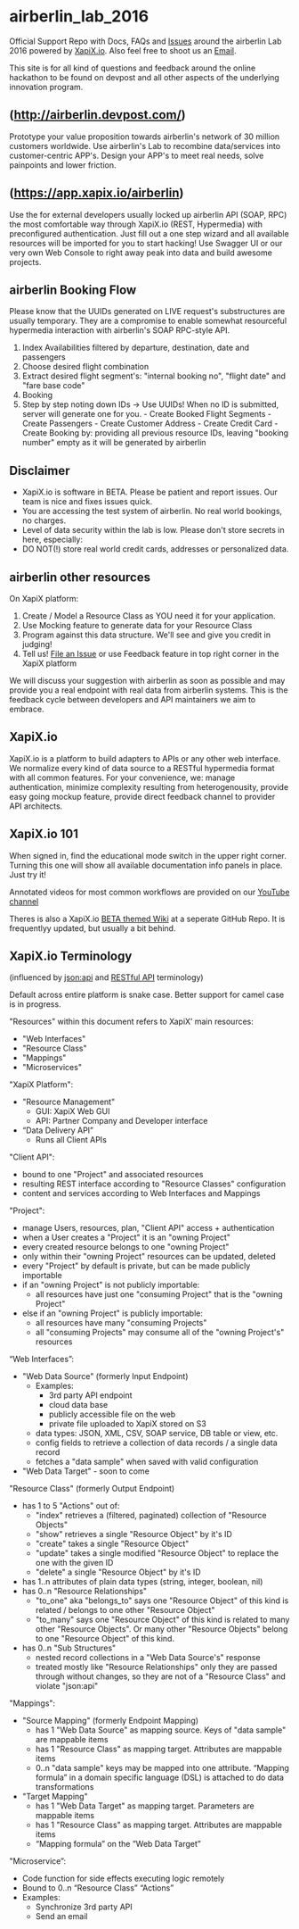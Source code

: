 # airberlin_lab_2016

Official Support Repo with Docs, FAQs and [Issues](https://github.com/xapix-io/airberlin_lab_2016/issues) around the airberlin Lab 2016 powered by [XapiX.io](http://www.xapix.io). Also feel free to shoot us an [Email](mailto:support@xapix.io).

This site is for all kind of questions and feedback around the online hackathon to be found on devpost and all other aspects of the underlying innovation program.

## (http://airberlin.devpost.com/)

Prototype your value proposition towards airberlin's network of 30 million customers worldwide. 
Use airberlin's Lab to recombine data/services into customer-centric APP's. Design your APP's to meet real needs, solve painpoints and lower friction.

## (https://app.xapix.io/airberlin)

Use the for external developers usually locked up airberlin API (SOAP, RPC) the most comfortable way through XapiX.io (REST, Hypermedia) with preconfigured authentication. Just fill out a one step wizard and all available resources will be imported for you to start hacking! Use Swagger UI or our very own Web Console to right away peak into data and build awesome projects.

## airberlin Booking Flow

Please know that the UUIDs generated on LIVE request's substructures are usually temporary. They are a compromise to enable somewhat resourceful hypermedia interaction with airberlin's SOAP RPC-style API. 

1. Index Availabilities filtered by departure, destination, date and passengers
  1. Choose desired flight combination
  2. Extract desired flight segment's: "internal booking no", "flight date" and "fare base code"
2. Booking
  1. Step by step noting down IDs -> Use UUIDs! When no ID is submitted, server will generate one for you.
    - Create Booked Flight Segments
    - Create Passengers
    - Create Customer Address
    - Create Credit Card
    - Create Booking by: providing all previous resource IDs, leaving "booking number" empty as it will be generated by airberlin

## Disclaimer

- XapiX.io is software in BETA. Please be patient and report issues. Our team is nice and fixes issues quick.
- You are accessing the test system of airberlin. No real world bookings, no charges.
- Level of data security within the lab is low. Please don't store secrets in here, especially:
- DO NOT(!) store real world credit cards, addresses or personalized data.

## airberlin other resources

On XapiX platform:

1. Create / Model a Resource Class as YOU need it for your application.
2. Use Mocking feature to generate data for your Resource Class
3. Program against this data structure. We'll see and give you credit in judging!
4. Tell us! [File an Issue](https://github.com/xapix-io/airberlin_lab_2016/issues/new) or use Feedback feature in top right corner in the XapiX platform

We will discuss your suggestion with airberlin as soon as possible and may provide you a real endpoint with real data from airberlin systems. This is the feedback cycle between developers and API maintainers we aim to embrace.

## XapiX.io

XapiX.io is a platform to build adapters to APIs or any other web interface. We normalize every kind of data source to a RESTful hypermedia format with all common features. For your convenience, we: manage authentication, minimize complexity resulting from heterogenousity, provide easy going mockup feature, provide direct feedback channel to provider API architects.

## XapiX.io 101

When signed in, find the educational mode switch in the upper right corner. Turning this one will show all available documentation info panels in place. Just try it!

Annotated videos for most common workflows are provided on our [YouTube channel](https://www.youtube.com/channel/UC1SPLZlF6Y_BkIkvi3kVwmw)

Theres is also a XapiX.io [BETA themed Wiki](https://github.com/xapix-io/beta/wiki) at a seperate GitHub Repo. It is frequentlyy updated, but usually a bit behind.

## XapiX.io Terminology

(influenced by [json:api](http://jsonapi.org/format/) and [RESTful API](https://en.wikipedia.org/wiki/Representational_state_transfer) terminology)

Default across entire platform is snake case. Better support for camel case is in progress.

"Resources" within this document refers to XapiX’ main resources:
- "Web Interfaces"
- "Resource Class"
- "Mappings"
- "Microservices"

"XapiX Platform":
- "Resource Management"
  - GUI: XapiX Web GUI
  - API: Partner Company and Developer interface
- “Data Delivery API”
  - Runs all Client APIs

"Client API":
- bound to one "Project" and associated resources
- resulting REST interface according to "Resource Classes" configuration
- content and services according to Web Interfaces and Mappings

"Project":
- manage Users, resources, plan, "Client API" access + authentication
- when a User creates a "Project" it is an "owning Project"
- every created resource belongs to one "owning Project"
- only within their "owning Project" resources can be updated, deleted
- every "Project" by default is private, but can be made publicly importable
- if an "owning Project" is not publicly importable:
  - all resources have just one "consuming Project" that is the "owning Project" 
- else if an "owning Project" is publicly importable:
  - all resources have many "consuming Projects"
  - all "consuming Projects" may consume all of the "owning Project's" resources

“Web Interfaces”:
- "Web Data Source" (formerly Input Endpoint)
  - Examples:
    - 3rd party API endpoint
    - cloud data base
    - publicly accessible file on the web
    - private file uploaded to XapiX stored on S3
  - data types: JSON, XML, CSV, SOAP service, DB table or view, etc.
  - config fields to retrieve a collection of data records / a single data record
  - fetches a "data sample" when saved with valid configuration
- "Web Data Target" - soon to come

"Resource Class" (formerly Output Endpoint)
- has 1 to 5 "Actions" out of:
  - "index" retrieves a (filtered, paginated) collection of "Resource Objects"
  - "show" retrieves a single "Resource Object" by it's ID
  - "create" takes a single "Resource Object"
  - "update" takes a single modified "Resource Object" to replace the one with the given ID
  - "delete" a single "Resource Object" by it's ID
- has 1..n attributes of plain data types (string, integer, boolean, nil)
- has 0..n "Resource Relationships"
  - "to_one" aka "belongs_to" says one "Resource Object" of this kind is related / belongs to one other "Resource Object"
  - "to_many" says one "Resource Object" of this kind is related to many other "Resource Objects". Or many other "Resource Objects" belong to one "Resource Object" of this kind.
- has 0..n "Sub Structures"
  - nested record collections in a "Web Data Source's" response
  - treated mostly like "Resource Relationships" only they are passed through without changes, so they are not of a "Resource Class" and violate "json:api"

"Mappings":
- "Source Mapping" (formerly Endpoint Mapping)
  - has 1 "Web Data Source" as mapping source. Keys of "data sample" are mappable items
  - has 1 "Resource Class" as mapping target. Attributes are mappable items
  - 0..n "data sample" keys may be mapped into one attribute. “Mapping formula” in a domain specific language (DSL) is attached to do data transformations
- "Target Mapping"
  - has 1 "Web Data Target" as mapping target. Parameters are mappable items
  - has 1 "Resource Class" as mapping target. Attributes are mappable items
  - “Mapping formula” on the ”Web Data Target”

"Microservice”:
- Code function for side effects executing logic remotely
- Bound to 0..n “Resource Class” “Actions”
- Examples:
  - Synchronize 3rd party API
  - Send an email
